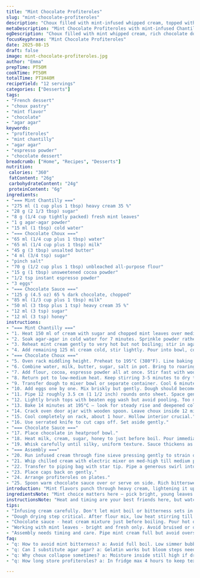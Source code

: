 ```yaml
---
title: "Mint Chocolate Profiteroles"
slug: "mint-chocolate-profiteroles"
description: "Choux filled with mint-infused whipped cream, topped with a rich dark chocolate sauce. Adjusted ingredient ratios to bring freshness and subtle acidity. Replaced gélatine with agar-agar for a simpler set, swapped sirop de maïs with honey for a natural sweetness variation. Textured chocolate dough with added espresso powder to deepen flavor. Baking times and temperatures slightly tweaked to get choux perfectly hollow and crisp. Sauce emulsified with gentle whisking post rest. Filling drained through tamis to avoid leaf bits but keep herbal hints. Classic French technique with a refreshing twist and hands-on approach."
metaDescription: "Mint Chocolate Profiteroles with mint-infused Chantilly, textured chocolate choux, and honey-sweetened chocolate sauce. Crisp hollow puffs, layered freshness and rich taste."
ogDescription: "Choux filled with mint whipped cream, rich chocolate dough with espresso, topped with honey-dark chocolate sauce. Crisp, aromatic, and bold flavors combined."
focusKeyphrase: "Mint Chocolate Profiteroles"
date: 2025-08-15
draft: false
image: mint-chocolate-profiteroles.jpg
author: "Emma"
prepTime: PT50M
cookTime: PT50M
totalTime: PT1H40M
recipeYield: "12 servings"
categories: ["Desserts"]
tags:
- "French dessert"
- "choux pastry"
- "mint flavor"
- "chocolate"
- "agar agar"
keywords:
- "profiteroles"
- "mint chantilly"
- "agar agar"
- "espresso powder"
- "chocolate dessert"
breadcrumb: ["Home", "Recipes", "Desserts"]
nutrition: 
 calories: "360"
 fatContent: "26g"
 carbohydrateContent: "24g"
 proteinContent: "6g"
ingredients:
- "=== Mint Chantilly ==="
- "275 ml (1 cup plus 1 tbsp) heavy cream 35 %"
- "28 g (2 1/3 tbsp) sugar"
- "8 g (1/4 cup tightly packed) fresh mint leaves"
- "1 g agar-agar powder"
- "15 ml (1 tbsp) cold water"
- "=== Chocolate Choux ==="
- "65 ml (1/4 cup plus 1 tbsp) water"
- "65 ml (1/4 cup plus 1 tbsp) milk"
- "45 g (3 tbsp) unsalted butter"
- "4 ml (3/4 tsp) sugar"
- "pinch salt"
- "70 g (1/2 cup plus 1 tbsp) unbleached all-purpose flour"
- "15 g (1 tbsp) unsweetened cocoa powder"
- "1/2 tsp instant espresso powder"
- "3 eggs"
- "=== Chocolate Sauce ==="
- "125 g (4.5 oz) 65 % dark chocolate, chopped"
- "85 ml (1/3 cup plus 1 tbsp) milk"
- "50 ml (3 tbsp plus 1 tsp) heavy cream 35 %"
- "12 ml (3 tsp) sugar"
- "12 ml (3 tsp) honey"
instructions:
- "=== Mint Chantilly ==="
- "1. Heat 150 ml of cream with sugar and chopped mint leaves over medium heat until it gently simmers; small bubbles forming at edges, not full boil. Remove from heat; cover and steep 12 minutes. You want infusion without bitterness from overheating."
- "2. Soak agar-agar in cold water for 7 minutes. Sprinkle powder rather than dumping — clumps ruin suspension."
- "3. Reheat mint cream gently to very hot but not boiling; stir in agar mixture vigorously until fully dissolved. Do this step fast or agar sets in lumps."
- "4. Add remaining 125 ml cream cold, stir lightly. Pour into bowl, cover surface tightly with plastic wrap to prevent skin. Chill minimum 6 hours or overnight is best. Will thicken into custardy base to whip."
- "=== Chocolate Choux ==="
- "5. Oven rack middling height. Preheat to 195°C (380°F). Line baking sheet with silicone or parchment."
- "6. Combine water, milk, butter, sugar, salt in pot. Bring to roaring bubble, watch closely. Remove immediately before full boil to protect butter from burning."
- "7. Add flour, cocoa, espresso powder all at once. Stir fast with wooden spoon until dough pulls away from sides and forms smooth clump, about 2 minutes. Warning: dough will be sticky but firm."
- "8. Return pot to low-medium heat. Keep stirring 3-5 minutes to dry the dough further — you'll see a thin film develop at bottom and around the ball. Essential to get crisp interior choux."
- "9. Transfer dough to mixer bowl or separate container. Cool 6 minutes stirring occasionally to prevent premature egg cooking."
- "10. Add eggs one by one. Mix briskly but gently. Dough should become glossy, pipeable but hold its shape."
- "11. Pipe 12 roughly 3.5 cm (1 1/2 inch) rounds onto sheet. Space generously, they spread slightly."
- "12. Lightly brush tops with beaten egg wash but avoid pooling. Too much liquid breaks crust."
- "13. Bake 14 minutes at 195°C — look for steady rise and deepened color. Lower temp to 175°C (350°F). Bake another 13-14 minutes until undersides are rich chocolate brown and feel dry."
- "14. Crack oven door ajar with wooden spoon. Leave choux inside 12 minutes to crisp and dry inside out."
- "15. Cool completely on rack, about 1 hour. Hollow interior crucial."
- "16. Use serrated knife to cut caps off. Set aside gently."
- "=== Chocolate Sauce ==="
- "17. Place chocolate in heatproof bowl."
- "18. Heat milk, cream, sugar, honey to just before boil. Pour immediately over chocolate. Hold 1 1/2 minutes, no stirring."
- "19. Whisk carefully until silky, uniform texture. Sauce thickens as it cools but stays pourable. Keep warm over barely simmering water if needed."
- "=== Assembly ==="
- "20. Run infused cream through fine sieve pressing gently to strain out mint bits. Should be smooth and aromatic."
- "21. Whip chilled cream with electric mixer on med-high till medium peaks form — fluffy but not stiff."
- "22. Transfer to piping bag with star tip. Pipe a generous swirl into bottom half of each chou. Fill fully but don’t overstuff or it’ll crack."
- "23. Place caps back on gently."
- "24. Arrange profiteroles on plates."
- "25. Spoon warm chocolate sauce over or serve on side. Rich bittersweet offset by bright mint cream. Eat soon or store in fridge up to 4 hours to preserve textures."
introduction: "Mint flavors punch through heavy cream, lightening it up with fresh leaves steeped right at the start. Agar replaces gelatin for cleaner texture, easier to work with especially if you skip animal-based products or forget to bloom gelatin properly. For the dough, don’t be lazy. That extra drying phase on heat removes unwanted moisture trapping steam inside, so you get the hollow choux every time. Cocoa and espresso deepen chocolate notes without making it bitter. Then sauce is finished off with honey, a little twist contrasting with dark chocolate, rounding sweetness naturally. Scraping cream through sieve keeps the bite-free velvet smooth while locking in herb essence. Keep cool, work fast, and trust the oven sounds and smells over the clock. Punchy, refined, with layers, not fussed over but thoughtfully composed."
ingredientsNote: "Mint choice matters here — pick bright, young leaves. No wilted or bruised bits or you get grassy bitterness. Agar agar instead of gelatin handled better temperature swings, but dissolve fully or you’ll fight lumps. Egg size is a variable; adjust texture of dough: too wet, they won’t hold shape; too dry, crumbly. Using espresso powder is my cheap hack for depth, optional but worthwhile. Sugar quantity tweaked smaller to keep chocolate sharp. If you lack heavy cream, half-and-half might substitute but will lose richness and whipping ability. For chocolate, 65 % works better balancing bitterness without overpowering mint. Honey gives a rounder finish than corn syrup, try wildflower varieties for a subtle floral note. Parchment or silicone liners both work fine, silicone cleaner but slips less, up to you. Clean utensils and bowls ensure perfect whipping outcomes and no interference flavors."
instructionsNote: "Heat and timing are your best friends here, but watch what's happening in the pan or oven too. When infusing cream, don’t let the mint turn bitter — just under boil is fine. Agar needs a delicate touch; add while hot but not boiling. For choux, invest time drying the dough well. That’s the secret no one mentions enough. The dough’s texture should be pliable but firm — practice is key; too liquidy means your choux fall flat. Pipe consistently sized rounds, spacing prevents joining during rise. Egg wash brushes gently, too thick and crust won’t crisp, too thin and burns will form. Oven spring depends on initial heat followed by lower temp for even cooking and nice color. Don’t skip drying with door ajar — crucial for interior texture. Chocolate sauce is all about patience; pouring hot cream over chopped chocolate then waiting before whisking preserves emulsion. Piping mint whipped cream with firm peaks but still soft makes filling mounting manageable and looks appealing. Serve immediately or chill briefly but no longer or sogginess sets in."
tips:
- "Infusing cream carefully. Don't let mint boil or bitterness sets in. Watch tiny bubbles at edges only. Timing matters more than exact temps. Agar-agar needs full dissolve before cream cools. Add vigorously, fast - agar sets quick. Clumps ruin texture; slow stir leads to lumps. Cold agar water soak essential. Skip gelatin if you want cleaner texture or vegan style. After infusion, rest covered - keeping aroma locked. Whip when cold, no rush, or won't hold peaks well."
- "Dough drying step critical. After flour mix, low heat stirring till thin film forms bottom pot. Makes choux crisp, hollow inside. I learned the hard way - no dry = soggy core. Sticky dough is normal but firm. Don't underestimate that phase; it’s the secret many miss. Too much egg ruins pipeability - add gradually; you want glossy, pipeable but not runny. Spacing puffs well so no join on bake. Egg wash light - thick coats dampen crust, thin burns easily. Oven temp changes important for color and rise; watch sounds, slight crackles means moisture leaving."
- "Chocolate sauce - heat cream mixture just before boiling. Pour hot over chocolate, wait no stir 90 seconds minimum. Silence after pour, no whisk yet. Then gentle whisk to keep silky, emulsified sauce. Honey over syrup change subtle but noticeable; wildflower honey adds floral notes. Warm sauce keeps pourable. Cool thickens but still usable. Serve promptly or keep gently warm in bain-marie. No overheat or sauce seizes. If too thick, add a splash milk warmed. If greasy, whisk longer to bring back shine."
- "Working with mint leaves - bright and fresh only. Avoid bruised or old leaves to prevent bitterness or grassiness. Draining infused Chantilly through fine sieve critical to remove bits but keep herbal hints. More infusion time means stronger but can get bitter - 12 minutes sweet spot. Reheat infused cream gently to dissolve agar; overheating ruins texture. Rest after cover keeps surface moist; no skin forms. Whipping technique matters - med-high speed till peaks medium but not stiff or grainy. Chill bowl and whisk helps greatly, not mandatory but better."
- "Assembly needs timing and care. Pipe mint cream full but avoid overstuffing - too much breaks choux shell. Caps delicate; slice gently with serrated knife. After baking, cool fully on rack for an hour minimum - hollow interior forms as steam dries out. Leaving door ajar post-bake for 12 minutes not optional. It crisps inside without drying crust. Sauce on side or drizzled depends on presentation but sauce cooldowns fast; rewarm if needed. Store leftovers max 4 hours refrigerated to maintain crisp and fresh notes."
faq:
- "q: How to avoid mint bitterness? a: Avoid full boil. Low simmer bubbles on edge only. Infuse 12 minutes not longer. Use young fresh leaves. Drain out bits later. Overheat wrecks aroma and brings harsh taste. Watch steam, don’t rush removal."
- "q: Can I substitute agar agar? a: Gelatin works but bloom steps needed and texture different. Agar easier temp-wise but lumps if not dissolved fully. Some use corn syrup in sauce but honey adds different sweetness layer. For cream, whipping stability depends on fat content; no cream, try half-and-half but won’t whip same."
- "q: Why choux collapse sometimes? a: Moisture inside still high if drying stage short or oven temp off. Dough too wet, eggs too many or big size difference. Spacing too close makes them join. Egg wash too thick or pooling adds wetness. Door ajar baking crucial for crisp interior. Cake racks after bake help prevent sogginess."
- "q: How long store profiteroles? a: In fridge max 4 hours to keep texture; beyond that shells soften. Serve soon after filling. Separate cream and sauce if prepping early. Room temp they dry out fast; no wrap tight or fillings sink. Sauce can keep longer warming gently. For leftovers, chilling plus reheating sauce only recommended."

---
```

